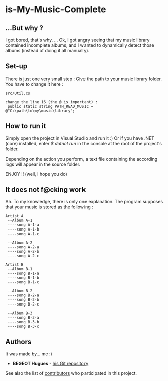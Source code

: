 # is-My-Music-Complete

## ...But why ?

I got bored, that's why.
... Ok, I got angry seeing that my music library contained incomplete albums, and I wanted to dynamically detect those albums (instead of doing it all manually).


## Set-up

There is just one very small step : Give the path to your music library folder.
You have to change it here :
 ```
 src/Util.cs
 
 change the line 16 (the @ is important) :
  public static string PATH_READ_MUSIC = @"C:\path\to\my\music\library";
 ```


## How to run it
Simply open the project in Visual Studio and run it :)
Or if you have .NET (core) installed, enter *$ dotnet run* in the console at the root of the project's folder.

Depending on the action you perform, a text file containing the according logs will appear in the source folder. 

ENJOY !!
(well, I hope you do)


## It does not f@cking work

Ah. 
To my knowledge, there is only one explanation.
The program supposes that your music is stored as the following :
 ```
 Artist A
  --Album A-1
  ----song A-1-a
  ----song A-1-b
  ----song A-1-c
  
  --Album A-2
  ----song A-2-a
  ----song A-2-b
  ----song A-2-c
  
 Artist B
  --Album B-1
  ----song B-1-a
  ----song B-1-b
  ----song B-1-c
  
  --Album B-2
  ----song B-2-a
  ----song B-2-b
  ----song B-2-c
  
  --Album B-3
  ----song B-3-a
  ----song B-3-b
  ----song B-3-c
 ```
 
 
## Authors

It was made by... me :)
* **BEGEOT Hugues** - [his Git repository](https://github.com/opsilonn)

See also the list of [contributors](https://github.com/opsilonn/s-My-Music-Complete/graphs/contributors) who participated in this project.
